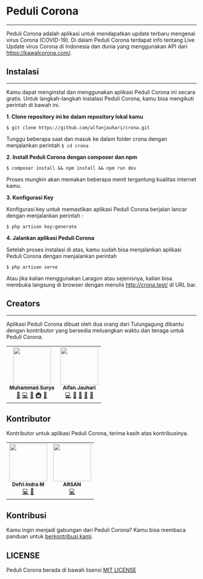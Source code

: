 # Peduli Corona
---------------------
Peduli Corona adalah aplikasi untuk mendapatkan update terbaru mengenai virus Corona (COVID-19). Di dalam Peduli Corona terdapat info tentang Live Update virus Corona di Indonesia dan dunia yang menggunakan API dari https://kawalcorona.com/.

## Instalasi
---------------
Kamu dapat menginstal dan menggunakan aplikasi Peduli Corona ini secara gratis. Untuk langkah-langkah instalasi Peduli Corona, kamu bisa mengikuti perintah di bawah ini.

**1. Clone repository ini ke dalam repository lokal kamu**

```
$ git clone https://github.com/alfanjauhari/crona.git
```
Tunggu beberapa saat dan masuk ke dalam folder crona dengan menjalankan perintah `$ cd crona`

**2. Install Peduli Corona dengan composer dan npm**

```
$ composer install && npm install && npm run dev
```
Proses mungkin akan memakan beberapa menit tergantung kualitas internet kamu.

**3. Konfigurasi Key**

Konfigurasi key untuk memastikan aplikasi Peduli Corona berjalan lancar dengan menjalankan perintah :

```
$ php artisan key:generate
```

**4. Jalankan aplikasi Peduli Corona**

Setelah proses instalasi di atas, kamu sudah bisa menjalankan aplikasi Peduli Corona dengan menjalankan perintah 

```
$ php artisan serve
```
Atau jika kalian menggunakan Laragon atau sejenisnya, kalian bisa membuka langsung di browser dengan menulis http://crona.test/ di URL bar.

## Creators
---------------
Aplikasi Peduli Corona dibuat oleh dua orang dari Tulungagung dibantu dengan kontributor yang bersedia meluangkan waktu dan tenaga untuk Peduli Corona.

<table>
    <tr>
      <td align="center">
        <a href="https://www.instagram.com/surya_maulana70"><img src="https://avatars3.githubusercontent.com/u/29894661?v=3" width="100px;" alt=""/><br />
        <sub><b>Muhammad Surya</b></sub></a><br /> 
        <a href="#ideas-suryamaulana" title="Ideas, Planning, & Testing">🤔</a>
        <a href="https://github.com/alfanjauhari/tulungagung-covid19/commits?author=suryamaulana" title="Code">💻</a>
        <a href="#maintenance-suryamaulana" title="Maintenance">🚧</a>
        <a href="#suryamaulana" title="Infrastructure (Hosting, Build-Tools, etc)">🚇</a>
        <a href="https://github.com/alfanjauhari/crona/commits?author=suryamaulana" title="Documentation">📖</a>
        </td>
      <td align="center">
        <a href="https://www.instagram.com/alfanjauhari_"><img src="https://avatars3.githubusercontent.com/u/57592351?v=3" width="100px;" alt=""/><br />
        <sub><b>Alfan Jauhari</b></sub></a><br /> 
        <a href="https://github.com/alfanjauhari/tulungagung-covid19/commits?author=alfanjauhari" title="Code">💻</a> 
        <a href="#ideas-alfanjauhari" title="Ideas, Planning, & Testing">🤔</a> 
        <a href="#maintenance-alfanjauhari" title="Maintenance">🚧</a>
        <a href="#question-alfanjauhari" title="Answering Questions">💬</a>
        <a href="#code-reviewer" title="Reviewed Pull Requests">👀</a>
      </td>
    </tr>
</table>


## Kontributor
Kontributor untuk aplikasi Peduli Corona, terima kasih atas kontribusinya. 

<table>
    <tr>
      <td align="center">
        <a href="https://www.instagram.com/defrindr"><img src="https://avatars2.githubusercontent.com/u/37988569?v=3" width="100px;" alt=""/><br />
        <sub><b>Defri Indra M</b></sub></a><br /> 
        <a href="https://github.com/alfanjauhari/tulungagung-covid19/commits?author=defri Indra M" title="Code">💻</a>
        <a href="#ideas-defrindr" title="Ideas, Planning, & Testing">🤔</a>
        </td>
      <td align="center">
        <a href="https://www.instagram.com/arsan.dev"><img src="https://avatars3.githubusercontent.com/u/43356029?v=3" width="100px;" alt=""/><br />
        <sub><b>ARSAN</b></sub></a><br /> 
        <a href="https://github.com/alfanjauhari/tulungagung-covid19/commits?author=arsandev" title="Code">💻</a> 
       </td>
    </tr>
</table>

## Kontribusi
Kamu ingin menjadi gabungan dari Peduli Corona? Kamu bisa membaca panduan untuk [berkontribusi kami](KONTRIBUSI.md).

## LICENSE
Peduli Corona berada di bawah lisensi [MIT LICENSE](LICENSE)
